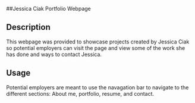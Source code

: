 ##Jessica Ciak Portfolio Webpage

## Description

This webpage was provided to showcase projects created by Jessica Ciak so potential employers can visit the page and view some of the work she has done and ways to contact Jessica.


## Usage

Potential employers are meant to use the navagation bar to navigate to the different sections: About me, portfolio, resume, and contact.




